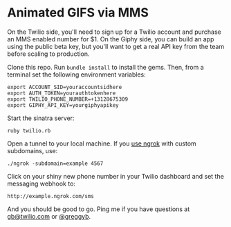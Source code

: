 # Animated GIFS via MMS


On the Twilio side, you'll need to sign up for a Twilio account and purchase an MMS enabled number for $1. On the Giphy side, you can build an app using the public beta key, but you'll want to get a real API key from the team before scaling to production. 

Clone this repo. Run ```bundle install``` to install the gems. Then, from a terminal set the following environment variables: 

```
export ACCOUNT_SID=youraccountsidhere
export AUTH_TOKEN=yourauthtokenhere
export TWILIO_PHONE_NUMBER=+13128675309
export GIPHY_API_KEY=yourgiphyapikey
```

Start the sinatra server: 

```
ruby twilio.rb
```

Open a tunnel to your local machine. If you [use ngrok](https://www.twilio.com/blog/2013/10/test-your-webhooks-locally-with-ngrok.html) with custom subdomains, use: 

```
./ngrok -subdomain=example 4567
```

Click on your shiny new phone number in your Twilio dashboard and set the messaging webhook to: 

```
http://example.ngrok.com/sms
```

And you should be good to go. Ping me if you have questions at [gb@twilio.com](mailto:gb@twilio.com) or [@greggyb](http://twitter.com/greggyb). 

